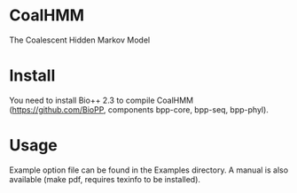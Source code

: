 # CoalHMM
The Coalescent Hidden Markov Model

# Install
You need to install Bio++ 2.3 to compile CoalHMM (https://github.com/BioPP, components bpp-core, bpp-seq, bpp-phyl).

# Usage
Example option file can be found in the Examples directory. A manual is also available (make pdf, requires texinfo to be installed). 
